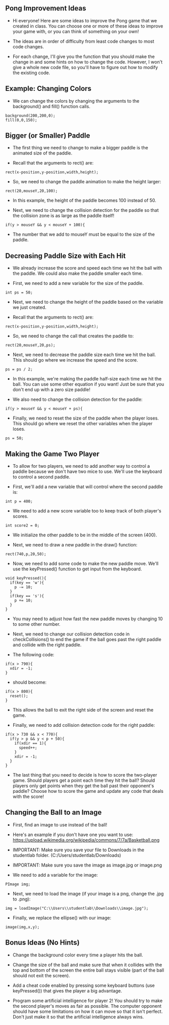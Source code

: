 Pong Improvement Ideas
----------------------

* Hi everyone!  Here are some ideas to improve the Pong game that
we created in class.  You can choose one or more of these ideas
to improve your game with, or you can think of something on your
own!  

* The ideas are in order of difficulty from least code changes
to most code changes.

* For each change, I'll give you the function that you should 
make the change in and some hints on how to change the code.
However, I won't give a whole new code file, so you'll have to 
figure out how to modify the existing code.

Example: Changing Colors
-------------------------

* We can change the colors by changing the arguments to the background() and fill() function calls.

```
background(200,200,0);
fill(0,0,150);
```

Bigger (or Smaller) Paddle
--------------

* The first thing we need to change to make a bigger paddle
is the animated size of the paddle.

* Recall that the arguments to rect() are:

```
rect(x-position,y-position,width,height);
```

* So, we need to change the paddle animation to make the 
 height larger:

```
rect(20,mouseY,20,100);
```

* In this example, the height of the paddle becomes 100 instead
of 50.

* Next, we need to change the collision detection for the paddle
so that the collision zone is as large as the paddle itself!

```
if(y > mouseY && y < mouseY + 100){
```

* The number that we add to mouseY must be equal to the size
 of the paddle.

Decreasing Paddle Size with Each Hit
------------------------------------

* We already increase the score and speed each time we hit the ball
with the paddle.  We could also make the paddle smaller each time.

* First, we need to add a new variable for the size of the paddle.

```
int ps = 50;
```

* Next, we need to change the height of the paddle based on 
the variable we just created.

* Recall that the arguments to rect() are:

```
rect(x-position,y-position,width,height);
```

* So, we need to change the call that creates the paddle to:

```
rect(20,mouseY,20,ps);
```

* Next, we need to decrease the paddle size each time we
 hit the ball.  This should go where we increase the speed
 and the score.

```
ps = ps / 2;
```

* In this example, we're making the paddle half-size each time we hit
the ball.  You can use some other equation if you want!  Just be sure
that you don't end up with a zero size paddle!

* We also need to change the collision detection for the paddle:

```
if(y > mouseY && y < mouseY + ps){
```

* Finally, we need to reset the size of the paddle when the player loses.
 This should go where we reset the other variables when the player loses.

```
ps = 50;
```

Making the Game Two Player
--------------------------

* To allow for two players, we need to add another way to control a paddle
because we don't have two mice to use.  We'll use the keyboard to control
a second paddle.

* First, we'll add a new variable that will control where the second paddle is:

```
int p = 400;
```

* We need to add a new score variable too to keep track of both player's scores.

```
int score2 = 0;
```

* We initialize the other paddle to be in the middle of the screen (400).

* Next, we need to draw a new paddle in the draw() function:

```
rect(740,p,20,50);
```

* Now, we need to add some code to make the new paddle move.  We'll use the 
keyPressed() function to get input from the keyboard.

```
void keyPressed(){
  if(key == 'w'){
    p -= 10;
  }
  if(key == 's'){
    p += 10;
  }
}
```

* You may need to adjust how fast the new paddle moves by changing 10 to some
other number.

* Next, we need to change our collision detection code in checkCollisions() to
end the game if the ball goes past the right paddle and collide with the right
paddle.

* The following code:

```
if(x > 790){
  xdir = -1;
}
```

* should become:

```
if(x > 800){
  reset();
}
```

* This allows the ball to exit the right side of the screen and reset the game.

* Finally, we need to add collision detection code for the right paddle:

```
if(x > 730 && x < 770){
  if(y > p && y < p + 50){
    if(xdir == 1){
      speed++;
    }
    xdir = -1;
  }
}
```

* The last thing that you need to decide is how to score the two-player game.
Should players get a point each time they hit the ball?  Should players only 
get points when they get the ball past their opponent's paddle?  Choose how
to score the game and update any code that deals with the score!

Changing the Ball to an Image
-----------------------------

* First, find an image to use instead of the ball!
* Here's an example if you don't have one you want to use: https://upload.wikimedia.org/wikipedia/commons/7/7a/Basketball.png
* IMPORTANT: Make sure you save your file to Downloads in the studentlab folder.  (C:/Users/studentlab/Downloads)
* IMPORTANT: Make sure you save the image as image.jpg or image.png

* We need to add a variable for the image:

```
PImage img;
```

* Next, we need to load the image (if your image is a png, change the .jpg to .png):

```
img = loadImage("C:\\Users\\studentlab\\Downloads\\image.jpg");
```

* Finally, we replace the ellipse() with our image:

```
image(img,x,y);
```

Bonus Ideas (No Hints)
-----------------------

* Change the background color every time a player hits the ball.

* Change the size of the ball and make sure that when it collides with the top 
and bottom of the screen the entire ball stays visible (part of the ball should 
not exit the screen).

* Add a cheat code enabled by pressing some keyboard buttons (use keyPressed())
 that gives the player a big advantage.
 
* Program some artificial intelligence for player 2!  You should try to make the second player's moves 
  as fair as possible.  The computer opponent should have some limitations on how it can move so that 
  it isn't perfect.  Don't just make it so that the artificial intelligence always wins.
